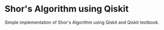 # Shor's Algorithm using Qiskit

Simple implementation of Shor's Algorithm using Qiskit and Qiskit textbook.
